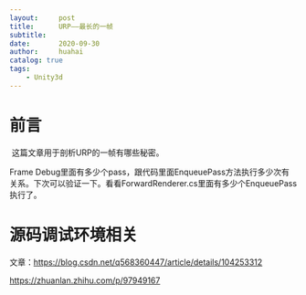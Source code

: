```yaml
---
layout:     post
title:      URP——最长的一帧
subtitle:   
date:       2020-09-30
author:     huahai
catalog: true
tags:
    - Unity3d
---
```


# 前言

​    这篇文章用于剖析URP的一帧有哪些秘密。



Frame Debug里面有多少个pass，跟代码里面EnqueuePass方法执行多少次有关系。下次可以验证一下。看看ForwardRenderer.cs里面有多少个EnqueuePass执行了。

# 源码调试环境相关

文章：https://blog.csdn.net/q568360447/article/details/104253312

https://zhuanlan.zhihu.com/p/97949167



